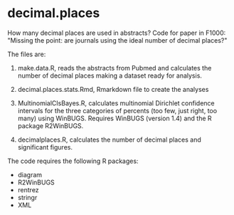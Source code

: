# decimal.places
How many decimal places are used in abstracts? Code for paper in F1000: "Missing the point: are journals using the ideal number of decimal places?"

The files are:

1. make.data.R, reads the abstracts from Pubmed and calculates the number of decimal places making a dataset ready for analysis.

2. decimal.places.stats.Rmd, Rmarkdown file to create the analyses

3. MultinomialCIsBayes.R, calculates multinomial Dirichlet confidence intervals for the three categories of percents (too few, just right, too many) using WinBUGS. Requires WinBUGS (version 1.4) and the R package R2WinBUGS.

4. decimalplaces.R, calculates the number of decimal places and significant figures.

The code requires the following R packages:
* diagram
* R2WinBUGS
* rentrez
* stringr
* XML
